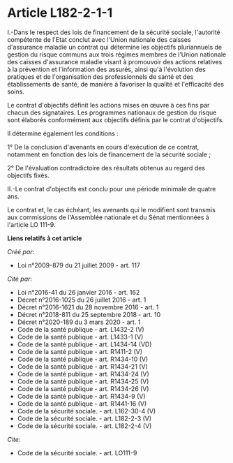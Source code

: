 # Article L182-2-1-1

I.-Dans le respect des lois de financement de la sécurité sociale, l'autorité compétente de l'Etat conclut avec l'Union
nationale des caisses d'assurance maladie un contrat qui détermine les objectifs pluriannuels de gestion du risque communs
aux trois régimes membres de l'Union nationale des caisses d'assurance maladie visant à promouvoir des actions relatives à la
prévention et l'information des assurés, ainsi qu'à l'évolution des pratiques et de l'organisation des professionnels de
santé et des établissements de santé, de manière à favoriser la qualité et l'efficacité des soins. 

Le contrat d'objectifs définit les actions mises en œuvre à ces fins par chacun des signataires. Les programmes nationaux de
gestion du risque sont élaborés conformément aux objectifs définis par le contrat d'objectifs. 

Il détermine également les conditions : 

1° De la conclusion d'avenants en cours d'exécution de ce contrat, notamment en fonction des lois de financement de la
sécurité sociale ; 

2° De l'évaluation contradictoire des résultats obtenus au regard des objectifs fixés. 

II.-Le contrat d'objectifs est conclu pour une période minimale de quatre ans. 

Le contrat et, le cas échéant, les avenants qui le modifient sont transmis aux commissions de l'Assemblée nationale et du
Sénat mentionnées à l'article LO 111-9.

**Liens relatifs à cet article**

_Créé par_:

  - Loi n°2009-879 du 21 juillet 2009 - art. 117

_Cité par_:

  - Loi n°2016-41 du 26 janvier 2016 - art. 162
  - Décret n°2016-1025 du 26 juillet 2016 - art. 1
  - Décret n°2016-1621 du 28 novembre 2016 - art. 1
  - Décret n°2018-811 du 25 septembre 2018 - art. 10
  - Décret n°2020-189 du 3 mars 2020 - art. 1
  - Code de la santé publique - art. L1432-2 (V)
  - Code de la santé publique - art. L1433-1 (V)
  - Code de la santé publique - art. L1434-14 (VD)
  - Code de la santé publique - art. R1411-2 (V)
  - Code de la santé publique - art. R1434-10 (V)
  - Code de la santé publique - art. R1434-21 (V)
  - Code de la santé publique - art. R1434-24 (V)
  - Code de la santé publique - art. R1434-25 (V)
  - Code de la santé publique - art. R1434-26 (V)
  - Code de la santé publique - art. R1434-9 (V)
  - Code de la santé publique - art. R1441-16 (V)
  - Code de la sécurité sociale. - art. L162-30-4 (V)
  - Code de la sécurité sociale. - art. L182-2-3 (V)
  - Code de la sécurité sociale. - art. L182-2-4 (V)

_Cite_:

  - Code de la sécurité sociale. - art. LO111-9
